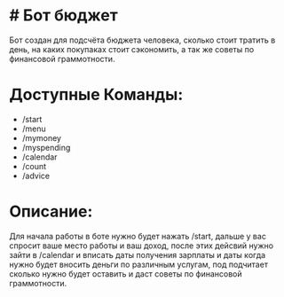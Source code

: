 # # Бот бюджет
Бот создан для подсчёта бюджета человека, сколько стоит тратить в день, на каких покупаках стоит сэкономить, а так же советы по финансовой граммотности.
# Доступные Команды:
* /start
* /menu
* /mymoney 
* /myspending
* /calendar
* /count
* /adviсe
# Описание:
Для начала работы в боте нужно будет нажать /start, дальше у вас спросит ваше место работы и ваш доход, после этих дейсвий нужно зайти в /calendar и вписать даты получения зарплаты и даты когда нужно будет вносить деньги по различным услугам, под подчитает сколько нужно будет оставить и даст советы по финансовой граммотности.
